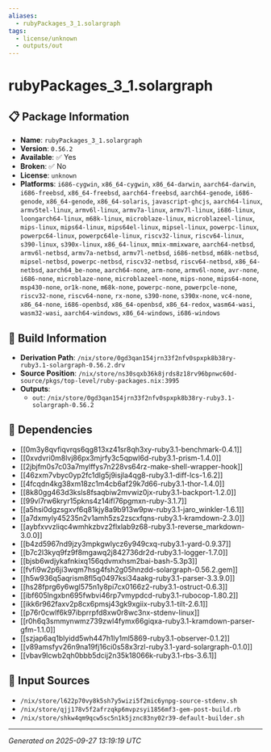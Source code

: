 ```yaml
---
aliases:
  - rubyPackages_3_1.solargraph
tags:
  - license/unknown
  - outputs/out
---
```


# rubyPackages_3_1.solargraph

## 📋 Package Information

- **Name**: `rubyPackages_3_1.solargraph`
- **Version**: `0.56.2`
- **Available**: ✅ Yes
- **Broken**: ✅ No
- **License**: `unknown`
- **Platforms**: `i686-cygwin`, `x86_64-cygwin`, `x86_64-darwin`, `aarch64-darwin`, `i686-freebsd`, `x86_64-freebsd`, `aarch64-freebsd`, `aarch64-genode`, `i686-genode`, `x86_64-genode`, `x86_64-solaris`, `javascript-ghcjs`, `aarch64-linux`, `armv5tel-linux`, `armv6l-linux`, `armv7a-linux`, `armv7l-linux`, `i686-linux`, `loongarch64-linux`, `m68k-linux`, `microblaze-linux`, `microblazeel-linux`, `mips-linux`, `mips64-linux`, `mips64el-linux`, `mipsel-linux`, `powerpc-linux`, `powerpc64-linux`, `powerpc64le-linux`, `riscv32-linux`, `riscv64-linux`, `s390-linux`, `s390x-linux`, `x86_64-linux`, `mmix-mmixware`, `aarch64-netbsd`, `armv6l-netbsd`, `armv7a-netbsd`, `armv7l-netbsd`, `i686-netbsd`, `m68k-netbsd`, `mipsel-netbsd`, `powerpc-netbsd`, `riscv32-netbsd`, `riscv64-netbsd`, `x86_64-netbsd`, `aarch64_be-none`, `aarch64-none`, `arm-none`, `armv6l-none`, `avr-none`, `i686-none`, `microblaze-none`, `microblazeel-none`, `mips-none`, `mips64-none`, `msp430-none`, `or1k-none`, `m68k-none`, `powerpc-none`, `powerpcle-none`, `riscv32-none`, `riscv64-none`, `rx-none`, `s390-none`, `s390x-none`, `vc4-none`, `x86_64-none`, `i686-openbsd`, `x86_64-openbsd`, `x86_64-redox`, `wasm64-wasi`, `wasm32-wasi`, `aarch64-windows`, `x86_64-windows`, `i686-windows`

## 🔧 Build Information

- **Derivation Path**: `/nix/store/0gd3qan154jrn33f2nfv0spxpk8b38ry-ruby3.1-solargraph-0.56.2.drv`
- **Source Position**: `/nix/store/ns30sqxb36k8jrds8z18rv96bpnwc60d-source/pkgs/top-level/ruby-packages.nix:3995`
- **Outputs**:
  - `out`:  `/nix/store/0gd3qan154jrn33f2nfv0spxpk8b38ry-ruby3.1-solargraph-0.56.2`

## 🔗 Dependencies

- [[0m3y8qvfiqvrqs6qg813xz41sr8qh3xy-ruby3.1-benchmark-0.4.1]]
- [[0xvdvri0m8lvj86px3mjrfy3c5qpwl6d-ruby3.1-prism-1.4.0]]
- [[2jbjfm0s7c03a7mylffys7n228vs64rz-make-shell-wrapper-hook]]
- [[46zxm7vbyc0yp2fc1dlg5j9isjla4qg8-ruby3.1-diff-lcs-1.6.2]]
- [[4fcqdn4kg38xm18zc1m4cb6af29k7d66-ruby3.1-thor-1.4.0]]
- [[8k80gg463d3ksls8fsaqbiw2mvwiz0jx-ruby3.1-backport-1.2.0]]
- [[99vl7rw6kryr15pkns4z14ifl76pgmxn-ruby-3.1.7]]
- [[a5hsi0dgzsgxvf6q81kjy8a9b913w9pw-ruby3.1-jaro_winkler-1.6.1]]
- [[a7dxmyly45235n2v1amh5zs2zscxfqns-ruby3.1-kramdown-2.3.0]]
- [[aybfxvvzliqc4wmhkzbvz2flxlab9z68-ruby3.1-reverse_markdown-3.0.0]]
- [[b4zd5967nd9jzy3mpkgwlycz6y949cxq-ruby3.1-yard-0.9.37]]
- [[b7c2l3kyq9fz9f8mgawq2j842736dr2d-ruby3.1-logger-1.7.0]]
- [[bjsb6wdjykafnkixq156qdvmxhsm2bai-bash-5.3p3]]
- [[fvfi9w2p6ji3wqm7hsg4fsh2g05hnzdd-solargraph-0.56.2.gem]]
- [[h5w936q5aqrism8fl5q0497ksi34aakg-ruby3.1-parser-3.3.9.0]]
- [[hs28fprg6y6wgl575n1y8pi7cx0166z2-ruby3.1-ostruct-0.6.3]]
- [[ibf605lngxbn695fwbvi46rp7vmypdcd-ruby3.1-rubocop-1.80.2]]
- [[ikk6r962faxv2p8cx6pmsj43gk9xgiix-ruby3.1-tilt-2.6.1]]
- [[p76r0cwlf6k97ibprrpfd8xw0r8wc3nx-stdenv-linux]]
- [[r0h6q3smmynwmz739zwl4fymx66giqxa-ruby3.1-kramdown-parser-gfm-1.1.0]]
- [[szjap6aq1blyidd5wh447h1ly1ml5869-ruby3.1-observer-0.1.2]]
- [[v89amsfyv26n9na19fj16ci0s58x3rzl-ruby3.1-yard-solargraph-0.1.0]]
- [[vbav9lcwb2qh0bbb5dcij2n35k18066k-ruby3.1-rbs-3.6.1]]

## 📁 Input Sources

- `/nix/store/l622p70vy8k5sh7y5wizi5f2mic6ynpg-source-stdenv.sh`
- `/nix/store/qjj178v5f2afrzqkp6mvpzsyi1856mf3-gem-post-build.rb`
- `/nix/store/shkw4qm9qcw5sc5n1k5jznc83ny02r39-default-builder.sh`

---
*Generated on 2025-09-27 13:19:19 UTC*
